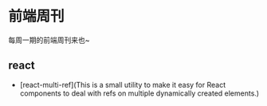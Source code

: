# 前端周刊
每周一期的前端周刊来也~

## react

* [react-multi-ref](This is a small utility to make it easy for React components to deal with refs on multiple dynamically created elements.)
